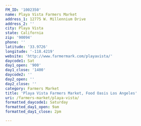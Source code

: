 ```yaml
---
FM_ID: '1002350'
name: Playa Vista Farmers Market
address_1: 12775 W. Millennium Drive
address_2: ''
city: Playa Vista
state: California
zip: '90094'
phone: ''
latitude: '33.9726'
longitude: '-118.4219'
website: 'http://www.farmermark.com/playavista/'
daycode1: Sat
day1_open: '900'
day1_close: '1400'
daycode2: ''
day2_open: ''
day2_close: ''
category: Farmers Market
title: 'Playa Vista Farmers Market, Food Oasis Los Angeles'
uri: /farmers-market/playa-vista/
formatted_daycode1: Saturday
formatted_day1_open: 9am
formatted_day1_close: 2pm

---
```

